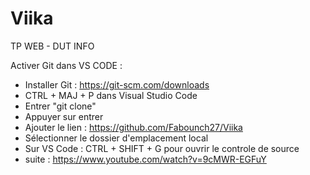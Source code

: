 # Viika
TP WEB - DUT INFO

Activer Git dans VS CODE : 
- Installer Git : https://git-scm.com/downloads
- CTRL + MAJ + P dans Visual Studio Code
- Entrer "git clone"
- Appuyer sur entrer
- Ajouter le lien : https://github.com/Fabounch27/Viika
- Sélectionner le dossier d'emplacement local
- Sur VS Code : CTRL + SHIFT + G  pour ouvrir le controle de source
- suite : https://www.youtube.com/watch?v=9cMWR-EGFuY
